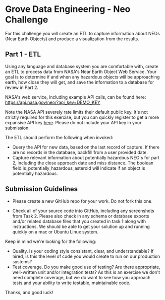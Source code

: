 # Grove Data Engineering - Neo Challenge

For this challenge you will create an ETL to capture information about NEOs (Near Earth Objects) and produce a visualization from the results.

## Part 1 - ETL

Using any language and database system you are comfortable with, create an ETL to process data from NASA's Near Earth Object Web Service. Your goal is to determine if and when any hazardous objects will be approaching earth, how close they will get, and save the information to a database for review in Part 2.

NASA's web service, including example API calls, can be found here:
https://api.nasa.gov/neo/?api_key=DEMO_KEY

Note the NASA API severely rate limits their default public key. It's not strictly required for this exercise, but you can quickly register to get a more expansive API key [here](https://api.nasa.gov/index.html#apply-for-an-api-key). Please do not include your API key in your submission. 

The ETL should perform the following when invoked:

* Query the API for new data, based on the last record of capture. If there are no records in the database, backfill from a user provided date.
* Capture relevant information about potentially hazardous NEO's for part 2, including the close approach date and miss distance. The boolean field is_potentially_hazardous_asteroid will indicate if an object is potentially hazardous.

## Submission Guidelines

* Please create a new GitHub repo for your work. Do not fork this one.

* Check all of your source code into GitHub, including any screenshots from Task 2. Please also check in any schema or database exports and/or related database files that you created in task 1 along with instructions. We should be able to get your solution up and running quickly on a mac or Ubuntu Linux system.

Keep in mind we're looking for the following:

* Quality. Is your coding style consistant, clear, and understandable? If hired, is this the level of code you would create to run on our production systems?
* Test coverage.  Do you make good use of testing?  Are there appropriate, well-written unit and/or integration tests? As this is an exercise we don't need complete coverage, but we do want to see how you approach tests and your ability to write testable, maintainable code.

Thanks, and good luck!

